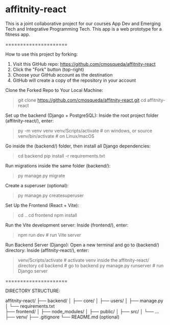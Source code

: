 # affitnity-react

This is a joint collaborative project for our courses App Dev and Emerging Tech and Integrative Programming Tech. This app is a web prototype for a fitness app.

=====================

How to use this project by forking:

1. Visit this GitHub repo: https://github.com/cmosqueda/affitnity-react
2. Click the "Fork" button (top-right)
3. Choose your GitHub account as the destination
4. GitHub will create a copy of the repository in your account

Clone the Forked Repo to Your Local Machine:

> git clone https://github.com/cmosqueda/affitnity-react.git
> cd affitnity-react

Set up the backend (Django + PostgreSQL):
Inside the root project folder (affitnity-react/), enter:

> py -m venv venv
> venv/Scripts/activate # on windows, or
> source venv/bin/activate # on Linux/macOS

Go inside the (backend/) folder, then install all Django dependencies:

> cd backend
> pip install -r requirements.txt

Run migrations inside the same folder (backend/):

> py manage.py migrate

Create a superuser (optional):

> py manage.py createsuperuser

Set Up the Frontend (React + Vite):

> cd ..
> cd frontend
> npm install

Run the Vite development server:
Inside (frontend/), enter:

> npm run dev # run Vite server

Run Backend Server (Django):
Open a new terminal and go to (backend/) directory:
Inside (affitnity-react/), enter:

> venv/Scripts/activate # activate venv inside the affitnity-react/ directory
> cd backend # go to backend
> py manage.py runserver # run Django server

=====================

DIRECTORY STRUCTURE:

affitnity-react/
├── backend/
│ ├── core/
│ ├── users/
│ ├── manage.py
│ └── requirements.txt  
├── frontend/
│ ├── node_modules/
│ ├── public/
│ ├── src/
│ └── ...
├── venv/
├── .gitignore
└── README.md (optional)

